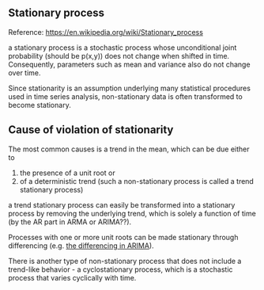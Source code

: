 Stationary process
--------------------------

Reference: https://en.wikipedia.org/wiki/Stationary_process

a stationary process is a stochastic process whose unconditional joint probability (should be p(x,y)) does not change when shifted in time.  
Consequently, parameters such as mean and variance also do not change over time.

Since stationarity is an assumption underlying many statistical procedures used in time series analysis,
non-stationary data is often transformed to become stationary.


Cause of violation of stationarity
----------------------------------------

The most common causes is a trend in the mean, 
which can be due either to  
1. the presence of a unit root or  
2. of a deterministic trend (such a non-stationary process is called a trend stationary process)

a trend stationary process can easily be transformed into a stationary process by removing the underlying trend,
which is solely a function of time (by the AR part in ARMA or ARIMA??).

Processes with one or more unit roots can be made stationary through differencing (e.g. [the differencing in ARIMA](../ARIMA/README.md)).

There is another type of non-stationary process that does not include a trend-like behavior - a cyclostationary process,
which is a stochastic process that varies cyclically with time.


